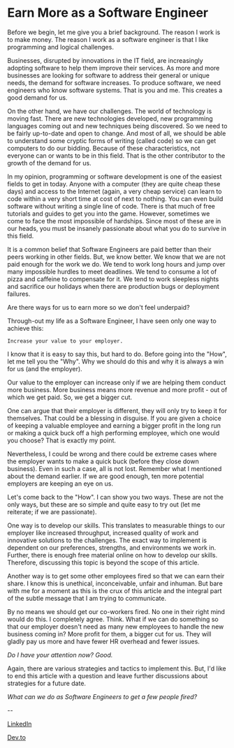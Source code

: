 #  Earn More as a Software Engineer

Before we begin, let me give you a brief background. The reason I work is to make money. The reason I work as a software engineer is that I like programming and logical challenges.

Businesses, disrupted by innovations in the IT field, are increasingly adopting software to help them improve their services. As more and more businesses are looking for software to address their general or unique needs, the demand for software increases. To produce software, we need engineers who know software systems. That is you and me. This creates a good demand for us.

On the other hand, we have our challenges. The world of technology is moving fast. There are new technologies developed, new programming languages coming out and new techniques being discovered. So we need to be fairly up-to-date and open to change. And most of all, we should be able to understand some cryptic forms of writing (called code) so we can get computers to do our bidding. Because of these characteristics, not everyone can or wants to be in this field. That is the other contributor to the growth of the demand for us.

In my opinion, programming or software development is one of the easiest fields to get in today. Anyone with a computer (they are quite cheap these days) and access to the Internet (again, a very cheap service) can learn to code within a very short time at cost of next to nothing. You can even build software without writing a single line of code. There is that much of free tutorials and guides to get you into the game. However, sometimes we come to face the most impossible of hardships. Since most of these are in our heads, you must be insanely passionate about what you do to survive in this field.

It is a common belief that Software Engineers are paid better than their peers working in other fields. But, we know better. We know that we are not paid enough for the work we do. We tend to work long hours and jump over many impossible hurdles to meet deadlines. We tend to consume a lot of pizza and caffeine to compensate for it. We tend to work sleepless nights and sacrifice our holidays when there are production bugs or deployment failures.

Are there ways for us to earn more so we don't feel underpaid?

Through-out my life as a Software Engineer, I have seen only one way to achieve this: 

    Increase your value to your employer.

I know that it is easy to say this, but hard to do. Before going into the "How", let me tell you the "Why". Why we should do this and why it is always a win for us (and the employer).

Our value to the employer can increase only if we are helping them conduct more business. More business means more revenue and more profit - out of which we get paid. So, we get a bigger cut.

One can argue that their employer is different, they will only try to keep it for themselves. That could be a blessing in disguise. If you are given a choice of keeping a valuable employee and earning a bigger profit in the long run or making a quick buck off a high performing employee, which one would you choose? That is exactly my point.

Nevertheless, I could be wrong and there could be extreme cases where the employer wants to make a quick buck (before they close down business). Even in such a case, all is not lost. Remember what I mentioned about the demand earlier. If we are good enough, ten more potential employers are keeping an eye on us.

Let's come back to the "How". I can show you two ways. These are not the only ways, but these are so simple and quite easy to try out (let me reiterate; if we are passionate).

One way is to develop our skills. This translates to measurable things to our employer like increased throughput, increased quality of work and innovative solutions to the challenges. The exact way to implement is dependent on our preferences, strengths, and environments we work in. Further, there is enough free material online on how to develop our skills. Therefore, discussing this topic is beyond the scope of this article.

Another way is to get some other employees fired so that we can earn their share. I know this is unethical, inconceivable, unfair and inhuman. But bare with me for a moment as this is the crux of this article and the integral part of the subtle message that I am trying to communicate.

By no means we should get our co-workers fired. No one in their right mind would do this. I completely agree. Think. What if we can do something so that our employer doesn't need as many new employees to handle the new business coming in? More profit for them, a bigger cut for us. They will gladly pay us more and have fewer HR overhead and fewer issues.

_Do I have your attention now? Good._

Again, there are various strategies and tactics to implement this. But, I'd like to end this article with a question and leave further discussions about strategies for a future date.

_What can we do as Software Engineers to get a few people fired?_

--

[LinkedIn](https://www.linkedin.com/pulse/earn-more-software-engineer-eranga-jayalatharachchi/)

[Dev.to](https://dev.to/eranga/earn-more-as-a-software-engineer-2l5)